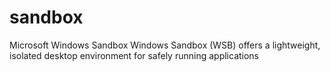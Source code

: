 # sandbox
Microsoft Windows Sandbox
Windows Sandbox (WSB) offers a lightweight, isolated desktop environment for safely running applications
